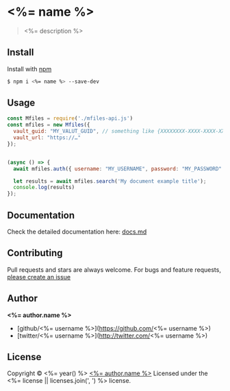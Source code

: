 # <%= name %>

> <%= description %>

## Install

Install with [npm](https://www.npmjs.com/)

```sh
$ npm i <%= name %> --save-dev
```

## Usage

```js
const Mfiles = require('./mfiles-api.js')
const mfiles = new Mfiles({
  vault_guid: "MY_VALUT_GUID", // something like {XXXXXXXX-XXXX-XXXX-XXXX-XXXXXXXXXXXXX}
  vault_url: "https://…"
});


(async () => {
  await mfiles.auth({ username: "MY_USERNAME", password: "MY_PASSWORD" })

  let results = await mfiles.search('My document example title');
  console.log(results)
});
```
## Documentation
Check the detailed documentation here: [docs.md](docs.md)

## Contributing
Pull requests and stars are always welcome. For bugs and feature requests, [please create an issue](<%= bugs.url %>)

## Author

**<%= author.name %>**

+ [github/<%= username %>](https://github.com/<%= username %>)
+ [twitter/<%= username %>](http://twitter.com/<%= username %>)

## License
Copyright © <%= year() %> [<%= author.name %>](<%= author.url %>)
Licensed under the <%= license || licenses.join(', ') %> license.

